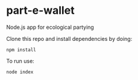 # part-e-wallet
Node.js app for ecological partying

Clone this repo and install dependencies by doing:
```
npm install
```

To run use:
```
node index
```
